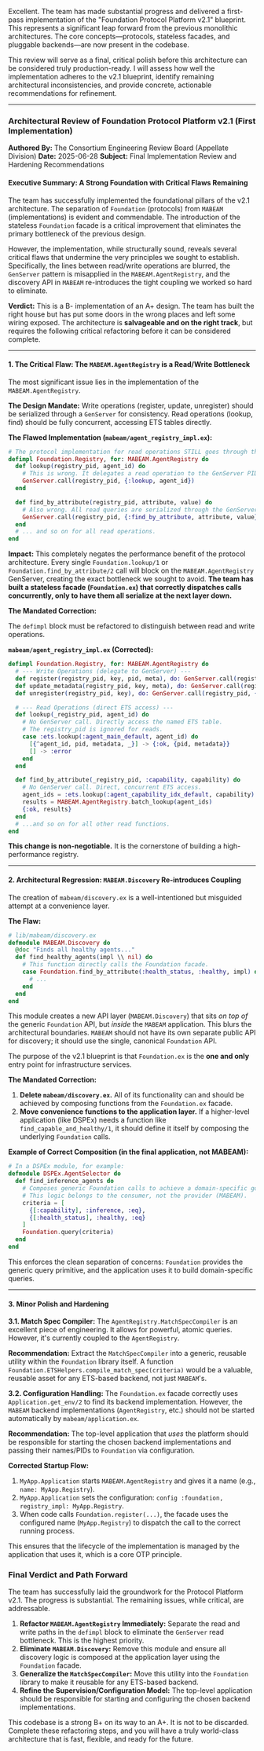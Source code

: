 Excellent. The team has made substantial progress and delivered a first-pass implementation of the "Foundation Protocol Platform v2.1" blueprint. This represents a significant leap forward from the previous monolithic architectures. The core concepts—protocols, stateless facades, and pluggable backends—are now present in the codebase.

This review will serve as a final, critical polish before this architecture can be considered truly production-ready. I will assess how well the implementation adheres to the v2.1 blueprint, identify remaining architectural inconsistencies, and provide concrete, actionable recommendations for refinement.

---

### **Architectural Review of Foundation Protocol Platform v2.1 (First Implementation)**

**Authored By:** The Consortium Engineering Review Board (Appellate Division)
**Date:** 2025-06-28
**Subject:** Final Implementation Review and Hardening Recommendations

#### **Executive Summary: A Strong Foundation with Critical Flaws Remaining**

The team has successfully implemented the foundational pillars of the v2.1 architecture. The separation of `Foundation` (protocols) from `MABEAM` (implementations) is evident and commendable. The introduction of the stateless `Foundation` facade is a critical improvement that eliminates the primary bottleneck of the previous design.

However, the implementation, while structurally sound, reveals several critical flaws that undermine the very principles we sought to establish. Specifically, the lines between read/write operations are blurred, the `GenServer` pattern is misapplied in the `MABEAM.AgentRegistry`, and the discovery API in `MABEAM` re-introduces the tight coupling we worked so hard to eliminate.

**Verdict:** This is a B- implementation of an A+ design. The team has built the right house but has put some doors in the wrong places and left some wiring exposed. The architecture is **salvageable and on the right track**, but requires the following critical refactoring before it can be considered complete.

---

#### **1. The Critical Flaw: The `MABEAM.AgentRegistry` is a Read/Write Bottleneck**

The most significant issue lies in the implementation of the `MABEAM.AgentRegistry`.

**The Design Mandate:** Write operations (register, update, unregister) should be serialized through a `GenServer` for consistency. Read operations (lookup, find) should be fully concurrent, accessing ETS tables directly.

**The Flawed Implementation (`mabeam/agent_registry_impl.ex`):**
```elixir
# The protocol implementation for read operations STILL goes through the GenServer
defimpl Foundation.Registry, for: MABEAM.AgentRegistry do
  def lookup(registry_pid, agent_id) do
    # This is wrong. It delegates a read operation to the GenServer PID.
    GenServer.call(registry_pid, {:lookup, agent_id})
  end

  def find_by_attribute(registry_pid, attribute, value) do
    # Also wrong. All read queries are serialized through the GenServer.
    GenServer.call(registry_pid, {:find_by_attribute, attribute, value})
  end
  # ... and so on for all read operations.
end
```

**Impact:**
This completely negates the performance benefit of the protocol architecture. Every single `Foundation.lookup/1` or `Foundation.find_by_attribute/2` call will block on the `MABEAM.AgentRegistry` GenServer, creating the exact bottleneck we sought to avoid. **The team has built a stateless facade (`Foundation.ex`) that correctly dispatches calls concurrently, only to have them all serialize at the next layer down.**

**The Mandated Correction:**

The `defimpl` block must be refactored to distinguish between read and write operations.

**`mabeam/agent_registry_impl.ex` (Corrected):**
```elixir
defimpl Foundation.Registry, for: MABEAM.AgentRegistry do
  # --- Write Operations (delegate to GenServer) ---
  def register(registry_pid, key, pid, meta), do: GenServer.call(registry_pid, {:register, key, pid, meta})
  def update_metadata(registry_pid, key, meta), do: GenServer.call(registry_pid, {:update_metadata, key, meta})
  def unregister(registry_pid, key), do: GenServer.call(registry_pid, {:unregister, key})

  # --- Read Operations (direct ETS access) ---
  def lookup(_registry_pid, agent_id) do
    # No GenServer call. Directly access the named ETS table.
    # The registry_pid is ignored for reads.
    case :ets.lookup(:agent_main_default, agent_id) do
      [{^agent_id, pid, metadata, _}] -> {:ok, {pid, metadata}}
      [] -> :error
    end
  end

  def find_by_attribute(_registry_pid, :capability, capability) do
    # No GenServer call. Direct, concurrent ETS access.
    agent_ids = :ets.lookup(:agent_capability_idx_default, capability) |> Enum.map(&elem(&1, 1))
    results = MABEAM.AgentRegistry.batch_lookup(agent_ids)
    {:ok, results}
  end
  # ...and so on for all other read functions.
end
```
**This change is non-negotiable.** It is the cornerstone of building a high-performance registry.

---

#### **2. Architectural Regression: `MABEAM.Discovery` Re-introduces Coupling**

The creation of `mabeam/discovery.ex` is a well-intentioned but misguided attempt at a convenience layer.

**The Flaw:**
```elixir
# lib/mabeam/discovery.ex
defmodule MABEAM.Discovery do
  @doc "Finds all healthy agents..."
  def find_healthy_agents(impl \\ nil) do
    # This function directly calls the Foundation facade.
    case Foundation.find_by_attribute(:health_status, :healthy, impl) do
      # ...
    end
  end
end
```
This module creates a new API layer (`MABEAM.Discovery`) that sits *on top of* the generic `Foundation` API, but *inside* the `MABEAM` application. This blurs the architectural boundaries. `MABEAM` should not have its own separate public API for discovery; it should use the single, canonical `Foundation` API.

The purpose of the v2.1 blueprint is that `Foundation.ex` is the **one and only** entry point for infrastructure services.

**The Mandated Correction:**

1.  **Delete `mabeam/discovery.ex`.** All of its functionality can and should be achieved by composing functions from the `Foundation.ex` facade.
2.  **Move convenience functions to the application layer.** If a higher-level application (like DSPEx) needs a function like `find_capable_and_healthy/1`, it should define it itself by composing the underlying `Foundation` calls.

**Example of Correct Composition (in the final application, not MABEAM):**
```elixir
# In a DSPEx module, for example:
defmodule DSPEx.AgentSelector do
  def find_inference_agents do
    # Composes generic Foundation calls to achieve a domain-specific goal.
    # This logic belongs to the consumer, not the provider (MABEAM).
    criteria = [
      {[:capability], :inference, :eq},
      {[:health_status], :healthy, :eq}
    ]
    Foundation.query(criteria)
  end
end
```
This enforces the clean separation of concerns: `Foundation` provides the generic query primitive, and the application uses it to build domain-specific queries.

---

#### **3. Minor Polish and Hardening**

**3.1. Match Spec Compiler:**
The `AgentRegistry.MatchSpecCompiler` is an excellent piece of engineering. It allows for powerful, atomic queries. However, it's currently coupled to the `AgentRegistry`.

**Recommendation:**
Extract the `MatchSpecCompiler` into a generic, reusable utility within the `Foundation` library itself. A function `Foundation.ETSHelpers.compile_match_spec(criteria)` would be a valuable, reusable asset for any ETS-based backend, not just `MABEAM`'s.

**3.2. Configuration Handling:**
The `Foundation.ex` facade correctly uses `Application.get_env/2` to find its backend implementation. However, the `MABEAM` backend implementations (`AgentRegistry`, etc.) should not be started automatically by `mabeam/application.ex`.

**Recommendation:**
The top-level application that *uses* the platform should be responsible for starting the chosen backend implementations and passing their names/PIDs to `Foundation` via configuration.

**Corrected Startup Flow:**
1.  `MyApp.Application` starts `MABEAM.AgentRegistry` and gives it a name (e.g., `name: MyApp.Registry`).
2.  `MyApp.Application` sets the configuration: `config :foundation, registry_impl: MyApp.Registry`.
3.  When code calls `Foundation.register(...)`, the facade uses the configured name (`MyApp.Registry`) to dispatch the call to the correct running process.

This ensures that the lifecycle of the implementation is managed by the application that uses it, which is a core OTP principle.

### **Final Verdict and Path Forward**

The team has successfully laid the groundwork for the Protocol Platform v2.1. The progress is substantial. The remaining issues, while critical, are addressable.

1.  **Refactor `MABEAM.AgentRegistry` Immediately:** Separate the read and write paths in the `defimpl` block to eliminate the `GenServer` read bottleneck. This is the highest priority.
2.  **Eliminate `MABEAM.Discovery`:** Remove this module and ensure all discovery logic is composed at the application layer using the `Foundation` facade.
3.  **Generalize the `MatchSpecCompiler`:** Move this utility into the `Foundation` library to make it reusable for any ETS-based backend.
4.  **Refine the Supervision/Configuration Model:** The top-level application should be responsible for starting and configuring the chosen backend implementations.

This codebase is a strong B+ on its way to an A+. It is not to be discarded. Complete these refactoring steps, and you will have a truly world-class architecture that is fast, flexible, and ready for the future.